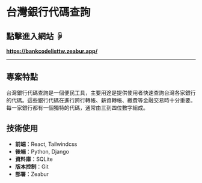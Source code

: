 # 台灣銀行代碼查詢

## 點擊進入網站 ☟

**https://bankcodelisttw.zeabur.app/**

---

## 專案特點

台灣銀行代碼查詢是一個便民工具，主要用途是提供使用者快速查詢台灣各家銀行的代碼。這些銀行代碼在進行跨行轉帳、薪資轉帳、繳費等金融交易時十分重要。每一家銀行都有一個獨特的代碼，通常由三到四位數字組成。

## 技術使用

- **前端**：React, Tailwindcss
- **後端**：Python, Django
- **資料庫**：SQLite
- **版本控制**：Git
- **部署**：Zeabur
